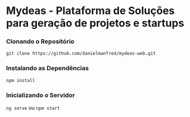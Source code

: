 # Mydeas - Plataforma de Soluções para geração de projetos e startups

### Clonando o Repositório

`git clone https://github.com/danielmanfred/mydeas-web.git`

### Instalando as Dependências

`npm install`

### Inicializando o Servidor

`ng serve` ou `npm start`